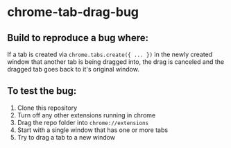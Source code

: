 # chrome-tab-drag-bug

## Build to reproduce a bug where:
If a tab is created via `chrome.tabs.create({ ... })` in the newly created window that another tab is being dragged into, the drag is canceled and the dragged tab goes back to it's original window.

## To test the bug:
  1. Clone this repository
  3. Turn off any other extensions running in chrome
  4. Drag the repo folder into `chrome://extensions`
  5. Start with a single window that has one or more tabs
  6. Try to drag a tab to a new window
